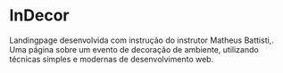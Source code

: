 # InDecor
 Landingpage desenvolvida com instrução do instrutor Matheus Battisti,. Uma página sobre um evento de decoração de ambiente,  utilizando técnicas  simples e modernas de desenvolvimento web. 
